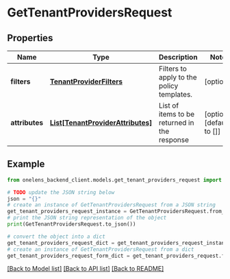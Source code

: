 # GetTenantProvidersRequest


## Properties

Name | Type | Description | Notes
------------ | ------------- | ------------- | -------------
**filters** | [**TenantProviderFilters**](TenantProviderFilters.md) | Filters to apply to the policy templates. | [optional] 
**attributes** | [**List[TenantProviderAttributes]**](TenantProviderAttributes.md) | List of items to be returned in the response | [optional] [default to []]

## Example

```python
from onelens_backend_client.models.get_tenant_providers_request import GetTenantProvidersRequest

# TODO update the JSON string below
json = "{}"
# create an instance of GetTenantProvidersRequest from a JSON string
get_tenant_providers_request_instance = GetTenantProvidersRequest.from_json(json)
# print the JSON string representation of the object
print(GetTenantProvidersRequest.to_json())

# convert the object into a dict
get_tenant_providers_request_dict = get_tenant_providers_request_instance.to_dict()
# create an instance of GetTenantProvidersRequest from a dict
get_tenant_providers_request_form_dict = get_tenant_providers_request.from_dict(get_tenant_providers_request_dict)
```
[[Back to Model list]](../README.md#documentation-for-models) [[Back to API list]](../README.md#documentation-for-api-endpoints) [[Back to README]](../README.md)


